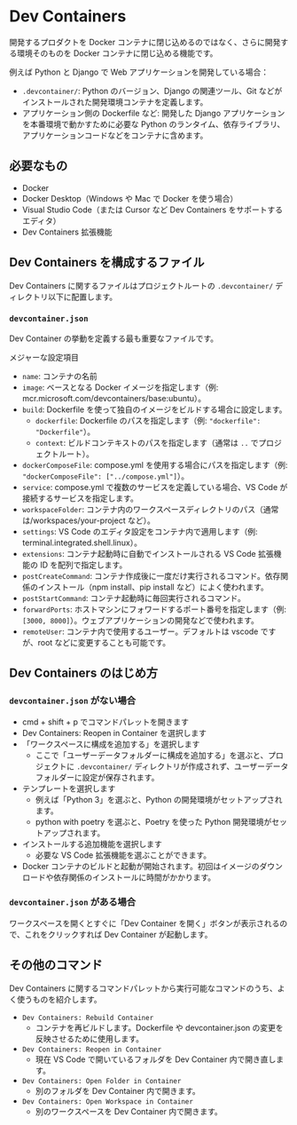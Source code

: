 # Dev Containers

開発するプロダクトを Docker コンテナに閉じ込めるのではなく、さらに開発する環境そのものを Docker コンテナに閉じ込める機能です。

例えば Python と Django で Web アプリケーションを開発している場合：

- `.devcontainer/`: Python のバージョン、Django の関連ツール、Git などがインストールされた開発環境コンテナを定義します。
- アプリケーション側の Dockerfile など: 開発した Django アプリケーションを本番環境で動かすために必要な Python のランタイム、依存ライブラリ、アプリケーションコードなどをコンテナに含めます。

## 必要なもの

- Docker
- Docker Desktop（Windows や Mac で Docker を使う場合）
- Visual Studio Code（または Cursor など Dev Containers をサポートするエディタ）
- Dev Containers 拡張機能

## Dev Containers を構成するファイル

Dev Containers に関するファイルはプロジェクトルートの `.devcontainer/` ディレクトリ以下に配置します。

### `devcontainer.json`

Dev Container の挙動を定義する最も重要なファイルです。

メジャーな設定項目

- `name`: コンテナの名前
- `image`: ベースとなる Docker イメージを指定します（例: mcr.microsoft.com/devcontainers/base:ubuntu）。
- `build`: Dockerfile を使って独自のイメージをビルドする場合に設定します。
  - `dockerfile`: Dockerfile のパスを指定します（例: `"dockerfile": "Dockerfile"`）。
  - `context`: ビルドコンテキストのパスを指定します（通常は `..` でプロジェクトルート）。
- `dockerComposeFile`: compose.yml を使用する場合にパスを指定します（例: `"dockerComposeFile": ["../compose.yml"]`）。
- `service`: compose.yml で複数のサービスを定義している場合、VS Code が接続するサービスを指定します。
- `workspaceFolder`: コンテナ内のワークスペースディレクトリのパス（通常は/workspaces/your-project など）。
- `settings`: VS Code のエディタ設定をコンテナ内で適用します（例: terminal.integrated.shell.linux）。
- `extensions`: コンテナ起動時に自動でインストールされる VS Code 拡張機能の ID を配列で指定します。
- `postCreateCommand`: コンテナ作成後に一度だけ実行されるコマンド。依存関係のインストール（npm install、pip install など）によく使われます。
- `postStartCommand`: コンテナ起動時に毎回実行されるコマンド。
- `forwardPorts`: ホストマシンにフォワードするポート番号を指定します（例:`[3000, 8000]`）。ウェブアプリケーションの開発などで使われます。
- `remoteUser`: コンテナ内で使用するユーザー。デフォルトは vscode ですが、root などに変更することも可能です。

## Dev Containers のはじめ方

### `devcontainer.json` がない場合

- cmd + shift + p でコマンドパレットを開きます
- Dev Containers: Reopen in Container を選択します
- 「ワークスペースに構成を追加する」を選択します
  - ここで「ユーザーデータフォルダーに構成を追加する」を選ぶと、プロジェクトに `.devcontainer/` ディレクトリが作成されず、ユーザーデータフォルダーに設定が保存されます。
- テンプレートを選択します
  - 例えば「Python 3」を選ぶと、Python の開発環境がセットアップされます。
  - python with poetry を選ぶと、Poetry を使った Python 開発環境がセットアップされます。
- インストールする追加機能を選択します
  - 必要な VS Code 拡張機能を選ぶことができます。
- Docker コンテナのビルドと起動が開始されます。初回はイメージのダウンロードや依存関係のインストールに時間がかかります。

### `devcontainer.json` がある場合

ワークスペースを開くとすぐに「Dev Container を開く」ボタンが表示されるので、これをクリックすれば Dev Container が起動します。

## その他のコマンド

Dev Containers に関するコマンドパレットから実行可能なコマンドのうち、よく使うものを紹介します。

- `Dev Containers: Rebuild Container`
  - コンテナを再ビルドします。Dockerfile や devcontainer.json の変更を反映させるために使用します。
- `Dev Containers: Reopen in Container`
  - 現在 VS Code で開いているフォルダを Dev Container 内で開き直します。
- `Dev Containers: Open Folder in Container`
  - 別のフォルダを Dev Container 内で開きます。
- `Dev Containers: Open Workspace in Container`
  - 別のワークスペースを Dev Container 内で開きます。
